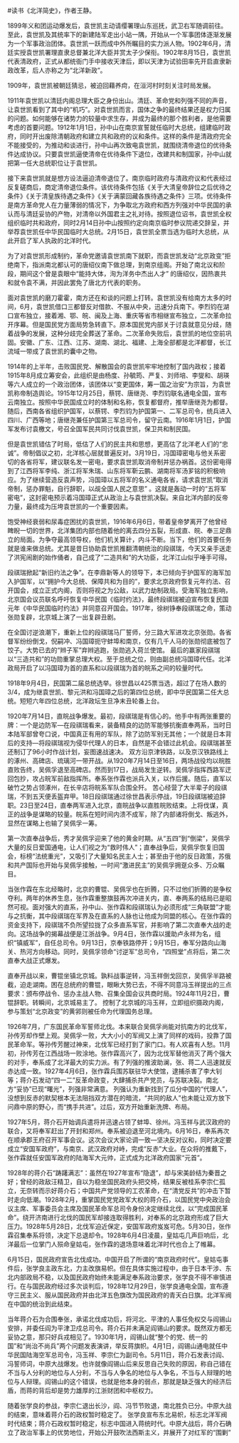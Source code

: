 #读书《北洋简史》，作者王静。

1899年义和团运动爆发后，袁世凯主动请缨署理山东巡抚，武卫右军随调前往。至此，袁世凯及其统率下的新建陆军走出小站一隅，开始从一个军事团体逐渐发展为一个军事政治团体。袁世凯一跃而成中外所瞩目的实力派人物。1902年6月，清廷实授袁世凯署理直隶总督兼北洋大臣并赏太子少保衔。1902年8月15日，袁世凯代表清政府，正式从都统衙门手中接收天津后，即以天津为试验田率先开启直隶新政改革，后人亦称之为“北洋新政”。

1909年，袁世凯被朝廷猜忌，被迫回藉养疴，在洹河村时刻关注时局发展。

1911年袁世凯以清廷内阁总理大臣之身份出山。清廷、革命党和列强不同的声音，让袁世凯看到了其中的“机巧”。对袁世凯而言，国体之争的最终结果还是权力归属的问题。如何能够在诸势力的较量中求生存，并成为最终的那个胜利者，是他需要考虑的首要问题。1912年1月1日，孙中山在南京宣誓就任临时大总统，组建临时政府，同时开出废除清朝政府和建立共和政府的议和条件。这样的条件是清政府完全不能接受的，为推动和谈进行，孙中山再次致电袁世凯，就围绕清帝退位的优待条件达成协议。只要袁世凯逼使清帝在优待条件下退位，改建共和制国家，孙中山就把第一任大总统职位让于袁世凯。

接下来袁世凯就是想方设法逼迫清帝退位了。南京临时政府与清政府议和代表经过反复磋商后，商定清帝退位条件。该优待条件包括《关于大清皇帝辞位之后优待之条件》《关于清皇族待遇之条件》《关于满蒙回藏各族待遇之条件》三项。优待条件是南方革命党人在力量薄弱的情况下，为争取北方政府和西方列强对中华民国的承认而与清廷妥协的产物，对清帝以外国君主之礼对待。按照退位诏书，袁世凯全权组织临时共和政府，同时2月14日孙中山按照约定向南京临时参议院递交辞呈，并举荐袁世凯任中华民国临时大总统。2月15日，袁世凯全票当选为临时大总统，从此开启了军人执政的北洋时代。

为了对袁世凯形成制约，革命党邀请袁世凯南下就职，而袁世凯发动“北京政变”拒绝南下，指派南北都认可的唐绍仪南下做总理，到南京组阁。开始了南北议和阶段，期间这个曾是袁眼中“能持大体，洵为洋务中杰出人才” 的唐绍仪，因热衷共和就令袁不满，并因此罢免了唐北方代表的职务。

面对袁世凯的磨刀霍霍，南方还在和谈的问题上打转。袁世凯没有给南方太多的时间，6月，袁世凯借口三都督反对借款、不服从中央，迅速分兵南下。李烈钧在湖口宣布独立，接着湘、鄂、皖、闽及上海、重庆等省市相继宣布独立，二次革命拉开序幕。但是国民党方面局势急转直下。原本国民党内部关于讨袁就意见分歧，随着战争的发展，这种分歧完全葬送了革命。二次革命失败后，袁世凯的地位空前巩固。安徽、广东、江西、江苏、湖南、湖北、福建、上海全部都是北洋都督，长江流域一带成了袁世凯的囊中之物。

1914年的上半年，击败国民党、解散国会的袁世凯牢牢地控制了国内政权；接着1915年8月成立筹安会，此组织是由杨度、孙毓筠、严复、刘师培、李燮和、胡瑛等六人成立的一个政治团体，该团体以“变更国体，筹一国之治安”为宗旨，为袁世凯称帝制造舆论。1915年12月25日，蔡锷、唐继尧、李烈钧联名通电全国，宣布云南独立。按照中华民国成立时的体制和名称，恢复都督府，推举唐继尧为都督。随后，西南各省组织护国军，以蔡锷、李烈钧为护国第一、二军总司令，统兵进入四川、广西等地；唐继尧兼任护国第三军总司令，留守云南。1916年1月1日，护国军发布讨袁檄文，号召全国军民共同讨伐袁世凯，保卫共和制民国。

但是袁世凯错估了时局，低估了人们的民主共和思想，更高估了北洋老人们的“忠诚”。帝制倡议之初，北洋核心层就普遍反对。3月19日，冯国璋密电与他关系密切的各省将军，建议联名发一密电，要求袁世凯取消帝制并惩办祸首。这份密电得到了江西将军李纯、浙江将军朱瑞、山东将军靳云鹏、湖南将军汤芗铭的积极响应。为了继续营造反袁声势，冯国璋以五将军的名义通电各省，请求袁世凯“取消帝制，惩办罪魁，自行辞职，以觇全国人民之意思” 。这就是轰动一时的“五将军密电”，这封密电预示着冯国璋正式从政治上与袁世凯决裂。来自北洋内部的反帝力量，最终成为压垮袁世凯的一个重要因素。

饱受神经衰弱和尿毒症困扰的袁世凯，1916年6月6日，带着皇帝梦离开了他曾经睥睨一切的世界，北洋集团内部也随着他的离去四分五裂，形成直、皖、奉三足鼎立的局面。为争夺最高领导权，他们机关算计，内斗不断。当下，他们的首要任务就是谁来做总统。尤其是昔日协助袁世凯推翻清朝统治的段祺瑞，今天又亲手送走了洪宪闹剧的始作俑者，自己成了“二造共和”的大功臣，北洋江山似乎唾手可得。

段祺瑞掀起“新旧约法之争”。在李鼎新等人的领导下，本已倾向于护国军的海军加入护国军，以“拥护今大总统、保障共和为目的”，要求北京政府恢复元年约法、召开国会，成立正式内阁，否则将视之为公敌，以武力劫制政局。受海军独立影响，北京国会议员联名呼吁恢复中华民国《临时约法》，最终段祺瑞被迫宣布恢复民国元年《中华民国临时约法》并同意召开国会。1917年，徐树铮奉段祺瑞之命，策动张勋复辟，北京城上演了一出复辟丑剧。

在全国讨逆浪潮下，重新上位的段祺瑞马厂誓师，分三路大军进攻北京张勋。各省督军纷纷倒戈，倪嗣冲、冯国璋扼守蚌埠和南京，仅有几千人马的张勋彻底被包了饺子。大势已去的“辫子军”弃辫逃跑，张勋逃入荷兰使馆。
最后的赢家段祺瑞以“三造共和”的功勋重掌总理大权。至于总统之位，则由副总统冯国璋代任。北洋政局开启了以冯国璋为首的直系和以段祺瑞为首的皖系之间的较量时代。

1918年9月4日，民国第二届总统选举。徐世昌以425票当选，超过了在场人数的3/4，成为继袁世凯、黎元洪和冯国璋之后的第四位总统，即中华民国第二任大总统。短短六年四位总统，北洋政坛生旦净末丑轮番上台。

1920年7月14日，直皖战争爆发。最初，段祺瑞是有信心的。他手中有两张重要的牌：一个是边防军—在段祺瑞看来，装备精良的边防军能够抗衡直奉两系，当时日本陆军部曾夸口说，中国真正有用的军队，除了边防军别无其他；一个就是日本背后的支持—将段祺瑞视为侵华代理人的日本，自然是不会错过此机会。段祺瑞甚至还制订了96小时作战计划，妄图速战速决。
双方沿京津铁路，以及京汉铁路线上的涿州、高碑店、琉璃河一带开战。从1920年7月14日至16日，两场战役均以皖胜直败告终，吴佩孚退至高碑店。然而到17日，战局发生逆转。吴佩孚指挥西路军迂回包抄，攻占皖军前敌指挥所。奉系张作霖也派兵入关，以作后援。随后，直军以破竹之势占领涿州，在长辛店将皖系军队合围全歼。
苦心经营了大半辈子的段祺瑞，不到五天便丢盔弃甲。18日段祺瑞通过徐世昌表示停战，19日段祺瑞被迫辞职。23日至24日，直奉两军进入北京，直皖战争以直胜皖败结束。上将伐谋，真正的战争是谋略的较量。皖系在短时间内溃不成军，除了内部诸将倒戈、叛逃外，显然在谋略上也输了吴佩孚一筹。

第一次直奉战争后，秀才吴佩孚迎来了他的黄金时期。从“五四”到“倒梁”，吴佩孚大量的反日爱国通电，让人们视之为“救时伟人”；直奉战争后，吴佩孚恢复旧国会，标榜“法统重光”，又吸引了大量知名民主人士；甚至由于他的反日政策，苏俄和共产国际也开始与吴佩孚接触，一时间“激进民主”的吴佩孚拥趸众多、万众瞩目。

当张作霖在东北经略时，北京的曹锟、吴佩孚也在折腾，只不过他们折腾的是争权夺利。两年的休养生息，张作霖重整旗鼓再次冲进关内，直、奉两系的结局已是昭然可视。面对强大的直系，孙中山、张作霖和段祺瑞认为必须形成“三角联盟”才能与之抗衡，其中段祺瑞在军界及在直系的人脉也让他成为同盟的核心。在张作霖的资金支持下，段祺瑞不负所望拉拢了众多直系军官，并影响了第二次直奉大战的走向。这场战争的揭幕战便是江浙战争。9月4日，张作霖以援助卢永祥为名，组织“镇威军”，自任总司令。9月13日，京奉铁路停开；9月15日，奉军分路向山海关、热河方向移动。同时，吴佩孚领命“讨逆军”总司令，“四照堂”点将后，第二次直奉大战正式爆发。

直奉开战以来，曹锟坐镇北京城。孰料战事逆转，冯玉祥倒戈回京，吴佩孚半路被截，迫走湖南。困在总统府的曹锟，眼瞅大势已去，不得不同意冯玉祥提出的三点要求：颁布停战令、惩办主战人物、召集全国会议共商时局。1924年11月2日，曹锟辞职。转瞬间，北京城易主了。
控制了北京城的冯玉祥，立即组织摄政内阁，参与策划“北京政变”的黄郛则被任命为代理国务总理。

1926年7月，广东国民革命军誓师北伐。本来联合吴佩孚尚能对抗南方的北伐军，孙传芳却作壁上观。吴佩孚一败，大大小小的军阀又上演了同样的戏码，投靠了国民革命军。等孙传芳醒过神来，北伐军已经打到了家门口。有人欢喜有人愁。11月初，孙传芳在江西战场一败涂地。张作霖高兴了，因为北伐军替他消灭了两个强大的对手，奉系成了北洋最大的实力派。有了列强的推波助澜，张、蒋二人迅速就反赤达成一致。1927年4月6日，张作霖兵围苏联驻华大使馆，逮捕杀害了李大钊等；蒋介石发动“四一二”反革命政变，大肆捕杀共产党员，与苏联决裂。南北方“妥协”已现“曙光”，列强非常满意。
列强认为重新找到了瓜分中国的“代理人”，没想到反赤的默契根本无法阻挡双方潜在的暗流，“共同的敌人”也未能让双方放下问鼎中原的野心，而“携手共进”。过后，双方开始重新洗牌、布局。

1927年5月，蒋介石开始调兵遣将并迅速占领了蚌埠、徐州。冯玉祥与武汉政府的联合，又将奉军赶出了开封和郑州。奉系被迫退至河北境内。6月16日，奉系再次在顺承郡王府召开军事会议。这次会议大家论调一致—坚决反对议和，同时决定要成立“安国军政府”，与南京、武汉政府对峙，完成“反赤”大业。在众将的推戴下，张作霖就任安国军政府的陆海军大元帅，正式成为北洋政府国家“元首”。

1928年的蒋介石“踌躇满志”：虽然在1927年宣布“隐退”，却与宋美龄结为秦晋之好；曾经的政敌汪精卫，自以为稳坐国民政府头把交椅，结果反被桂系李宗仁孤立，无奈转而示好蒋介石；中国共产党领导的工农革命，在“清党反共”的冲击下暂时走向低潮。1928年2月，重掌国民党党政军大权的蒋介石，以国民党中央政治会议主席、军事委员会主席及国民革命军总司令身份决定继续北伐，以“完成国民革命”。绕开济南进行北伐的国民军却接连取得胜利，对奉系的北京政府形成了巨大压力。1928年5月28日，北伐军迫近保定，安国军政府岌岌可危。5月30日，张作霖召集奉系将领，决定下总退却令。1928年6月4日凌晨，皇姑屯几声巨响后，北洋最后一位掌门人殒命皇姑屯，张作霖的退场意味着北洋时代也合上了帷幕。

6月15日，国民政府宣告北伐成功。中国开启了所谓的“南京政府时代”。皇姑屯事件后，张学良主政东北，力主改旗易帜。但在具体实施过程中，由于日本干涉、东北内部政局不稳，以及国民政府始终未能满足奉系政治要求，张学良不得不审慎进行。在与国民政府经过多次谈判后，1928年12月29日，张学良通电全国，宣布遵守三民主义、服从国民政府并由北洋五色旗改为国民政府的青天白日旗。北洋军阀在中国的统治到此结束。

当年蒋介石为合围奉张，承诺北伐成功后，将河北、平津的人事任免权交与阎锡山安排，并委任阎为平津卫戍总司令。蒋介石并未满足阎锡山的要求。既然双方都无妥协之意，那只好兵戎相见了。1930年1月，阎锡山就“整个的党、统一的国”和“尚治不尚兵”两个问题发表演讲，举反蒋旗帜。4月1日，阎锡山通电就任中华民国陆海空军总司令，冯玉祥、李宗仁为副司令。5月11日，蒋介石发表讨阎、冯誓师词，中原大战爆发。也许就像阎锡山后来反思自己失败的原因，称自己错在不当与人分利的地位与人分利，不当与人争名的地位与人争名，不当与人辩理的地位与人辩理。阎锡山的这个错误，也就是他本身的弱点，那就是缺乏强大的经济后盾，而蒋的背后却是势力雄厚的江浙财团和中枢权力。

随着张学良的参战，李宗仁退出长沙，阎、冯节节败退，南北胜负已分。中原大战的结束，意味着蒋介石的政权暂时稳定了。
张学良宣布东北易帜，标志北洋军阀时代结束；蒋介石政权暂时稳定，标志中国进入蒋统时代。中原大战后，蒋介石确立了政治军事上的优势地位，开始公开鼓吹法西斯主义，并展开了对红军的“围剿”
